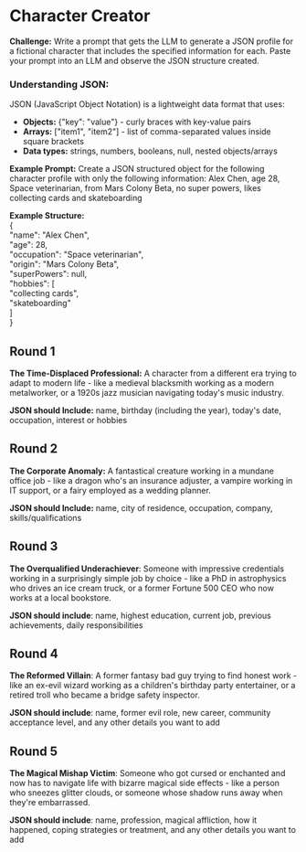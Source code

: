 # Character Creator

**Challenge:** Write a prompt that gets the LLM to generate a JSON profile for a fictional character that includes the specified information for each. Paste your prompt into an LLM and observe the JSON structure created. 

### Understanding JSON:

JSON (JavaScript Object Notation) is a lightweight data format that uses:

* **Objects:** {"key": "value"} \- curly braces with key-value pairs  
* **Arrays:** \["item1", "item2"\] \- list of comma-separated values inside square brackets  
* **Data types:** strings, numbers, booleans, null, nested objects/arrays

**Example Prompt:** Create a JSON structured object for the following character profile with only the following information: Alex Chen, age 28, Space veterinarian, from Mars Colony Beta, no super powers, likes collecting cards and skateboarding

**Example Structure:**   
{  
  "name": "Alex Chen",  
  "age": 28,  
  "occupation": "Space veterinarian",  
  "origin": "Mars Colony Beta",  
  "superPowers": null,  
  "hobbies": \[  
    "collecting cards",  
    "skateboarding"  
  \]  
}

## Round 1

**The Time-Displaced Professional:** A character from a different era trying to adapt to modern life \- like a medieval blacksmith working as a modern metalworker, or a 1920s jazz musician navigating today's music industry.

**JSON should Include:** name, birthday (including the year), today's date, occupation, interest or hobbies  

## Round 2

**The Corporate Anomaly:** A fantastical creature working in a mundane office job \- like a dragon who's an insurance adjuster, a vampire working in IT support, or a fairy employed as a wedding planner.

**JSON should Include:** name, city of residence, occupation, company,  skills/qualifications

## Round 3

**The Overqualified Underachiever**: Someone with impressive credentials working in a surprisingly simple job by choice \- like a PhD in astrophysics who drives an ice cream truck, or a former Fortune 500 CEO who now works at a local bookstore.

**JSON should include**: name, highest education, current job, previous achievements, daily responsibilities

## Round 4

**The Reformed Villain**: A former fantasy bad guy trying to find honest work \- like an ex-evil wizard working as a children's birthday party entertainer, or a retired troll who became a bridge safety inspector.

**JSON should include**: name, former evil role, new career, community acceptance level, and any other details you want to add

## Round 5 

**The Magical Mishap Victim**: Someone who got cursed or enchanted and now has to navigate life with bizarre magical side effects \- like a person who sneezes glitter clouds, or someone whose shadow runs away when they're embarrassed.

**JSON should include**: name, profession, magical affliction, how it happened, coping strategies or treatment, and any other details you want to add
